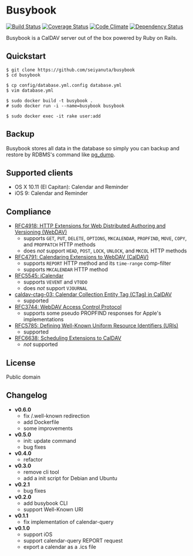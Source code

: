 Busybook
========
[![Build Status](https://travis-ci.org/seiyanuta/busybook.svg?branch=master)](https://travis-ci.org/seiyanuta/busybook)
[![Coverage Status](https://coveralls.io/repos/github/seiyanuta/busybook/badge.svg?branch=master)](https://coveralls.io/github/seiyanuta/busybook?branch=master)
[![Code Climate](https://codeclimate.com/github/seiyanuta/busybook/badges/gpa.svg)](https://codeclimate.com/github/seiyanuta/busybook)
[![Dependency Status](https://gemnasium.com/seiyanuta/busybook.svg)](https://gemnasium.com/seiyanuta/busybook)

Busybook is a CalDAV server out of the box powered by Ruby on Rails.

## Quickstart
```
$ git clone https://github.com/seiyanuta/busybook
$ cd busybook

$ cp config/database.yml.config database.yml
$ vim database.yml

$ sudo docker build -t busybook .
# sudo docker run -i --name=busybook busybook

$ sudo docker exec -it rake user:add
```

## Backup
Busybook stores all data in the database so simply you can backup and restore by RDBMS's command like [pg_dump](http://www.postgresql.org/docs/9.5/static/app-pgdump.html).

## Supported clients
- OS X 10.11 (El Capitan): Calendar and Reminder
- iOS 9: Calendar and Reminder

## Compliance
- [RFC4918: HTTP Extensions for Web Distributed Authoring and Versioning (WebDAV)](http://tools.ietf.org/html/rfc4918)
  - supports `GET`, `PUT`, `DELETE`, `OPTIONS`, `MKCALENDAR`, `PROPFIND`, `MOVE`, `COPY`, and `PROPPATCH` HTTP methods
  - does *not* support `HEAD`, `POST`, `LOCK`, `UNLOCK`, and `MKCOL` HTTP methods
- [RFC4791: Calendaring Extensions to WebDAV (CalDAV)](http://tools.ietf.org/html/rfc4791)
  - supports `REPORT` HTTP method and its `time-range` comp-filter
  - supports `MKCALENDAR` HTTP method
- [RFC5545: iCalendar](http://tools.ietf.org/html/rfc5545)
  - supports `VEVENT` and `VTODO`
  - does *not* support `VJOURNAL`
- [caldav-ctag-03: Calendar Collection Entity Tag (CTag) in CalDAV](https://trac.calendarserver.org/browser/CalendarServer/trunk/doc/Extensions/caldav-ctag.txt)
  - supported
- [RFC3744: WebDAV Access Control Protocol](https://tools.ietf.org/html/rfc3744)
  - supports some pseudo PROPFIND responses for Apple's implementations
- [RFC5785: Defining Well-Known Uniform Resource Identifiers (URIs)](https://tools.ietf.org/html/rfc5785)
  - supported
- [RFC6638: Scheduling Extensions to CalDAV](http://tools.ietf.org/html/rfc6638)
  - *not* supported

## License
Public domain

## Changelog
- **v0.6.0**
  - fix /.well-known redirection
  - add Dockerfile
  - some improvements
- **v0.5.0**
  - init: update command
  - bug fixes
- **v0.4.0**
  - refactor
- **v0.3.0**
  - remove cli tool
  - add a init script for Debian and Ubuntu
- **v0.2.1**
  - bug fixes
- **v0.2.0**
  - add busybook CLI
  - support Well-Known URI
- **v0.1.1**
  - fix implementation of calendar-query
- **v0.1.0**
  - support iOS
  - support calendar-query REPORT request
  - export a calendar as a .ics file
